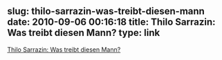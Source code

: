 slug: thilo-sarrazin-was-treibt-diesen-mann
date: 2010-09-06 00:16:18
title: Thilo Sarrazin: Was treibt diesen Mann?
type: link
---

[Thilo Sarrazin: Was treibt diesen Mann?](http://www.faz.net/s/RubFC06D389EE76479E9E76425072B196C3/Doc~EA7882221DB51423A9B26C265B59D2DAA~ATpl~Ecommon~Scontent.html)
